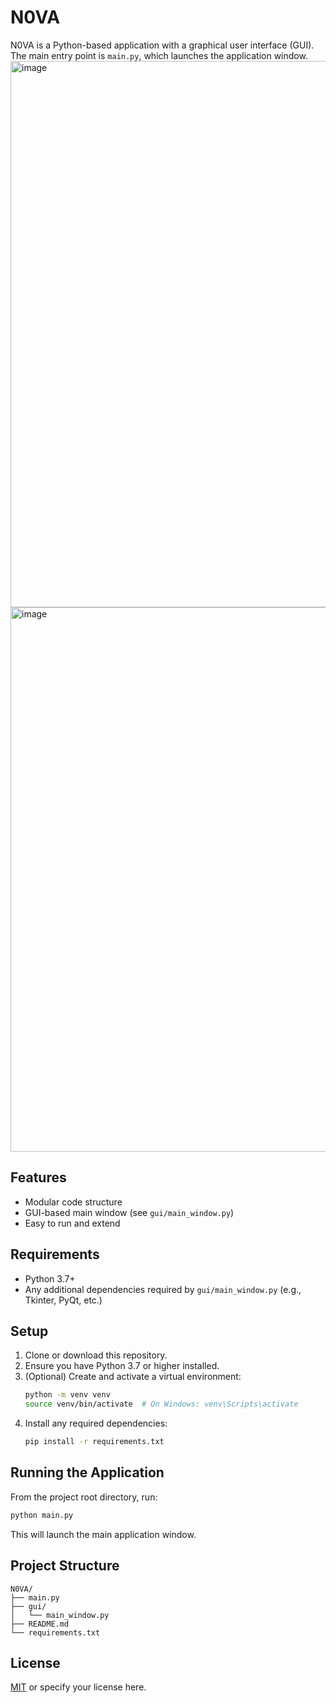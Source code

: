 # N0VA

N0VA is a Python-based application with a graphical user interface (GUI). The main entry point is `main.py`, which launches the application window.
<img width="1227" height="874" alt="image" src="https://github.com/user-attachments/assets/f8515d27-dcc1-46d9-a4a8-909732950203" />
<img width="1220" height="871" alt="image" src="https://github.com/user-attachments/assets/a0ba316c-bf53-4103-8148-32ce3a8daf21" />

## Features

- Modular code structure
- GUI-based main window (see `gui/main_window.py`)
- Easy to run and extend

## Requirements

- Python 3.7+
- Any additional dependencies required by `gui/main_window.py` (e.g., Tkinter, PyQt, etc.)

## Setup

1. Clone or download this repository.
2. Ensure you have Python 3.7 or higher installed.
3. (Optional) Create and activate a virtual environment:
    ```bash
    python -m venv venv
    source venv/bin/activate  # On Windows: venv\Scripts\activate
    ```
4. Install any required dependencies:
    ```bash
    pip install -r requirements.txt
    ```

## Running the Application

From the project root directory, run:

```bash
python main.py
```

This will launch the main application window.

## Project Structure

```
N0VA/
├── main.py
├── gui/
│   └── main_window.py
├── README.md
└── requirements.txt
```

## License

[MIT](LICENSE) or specify your license here.
